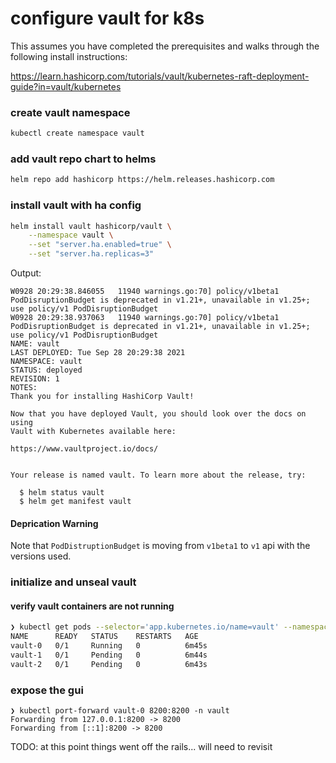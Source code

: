 # configure vault for k8s

This assumes you have completed the prerequisites and walks through the following install instructions:

https://learn.hashicorp.com/tutorials/vault/kubernetes-raft-deployment-guide?in=vault/kubernetes

### create vault namespace

```bash
kubectl create namespace vault
```

### add vault repo chart to helms

```bash
helm repo add hashicorp https://helm.releases.hashicorp.com
```

### install vault with ha config

```bash
helm install vault hashicorp/vault \
    --namespace vault \
    --set "server.ha.enabled=true" \
    --set "server.ha.replicas=3"
```

Output:

```
W0928 20:29:38.846055   11940 warnings.go:70] policy/v1beta1 PodDisruptionBudget is deprecated in v1.21+, unavailable in v1.25+; use policy/v1 PodDisruptionBudget
W0928 20:29:38.937063   11940 warnings.go:70] policy/v1beta1 PodDisruptionBudget is deprecated in v1.21+, unavailable in v1.25+; use policy/v1 PodDisruptionBudget
NAME: vault
LAST DEPLOYED: Tue Sep 28 20:29:38 2021
NAMESPACE: vault
STATUS: deployed
REVISION: 1
NOTES:
Thank you for installing HashiCorp Vault!

Now that you have deployed Vault, you should look over the docs on using
Vault with Kubernetes available here:

https://www.vaultproject.io/docs/


Your release is named vault. To learn more about the release, try:

  $ helm status vault
  $ helm get manifest vault
```

#### Deprication Warning

Note that `PodDistruptionBudget` is moving from `v1beta1` to `v1` api with the versions used.

### initialize and unseal vault

#### verify vault containers are not running

```bash
❯ kubectl get pods --selector='app.kubernetes.io/name=vault' --namespace='vault'
NAME      READY   STATUS    RESTARTS   AGE
vault-0   0/1     Running   0          6m45s
vault-1   0/1     Pending   0          6m44s
vault-2   0/1     Pending   0          6m43s
```

### expose the gui

```
❯ kubectl port-forward vault-0 8200:8200 -n vault
Forwarding from 127.0.0.1:8200 -> 8200
Forwarding from [::1]:8200 -> 8200
```

TODO: at this point things went off the rails... will need to revisit
